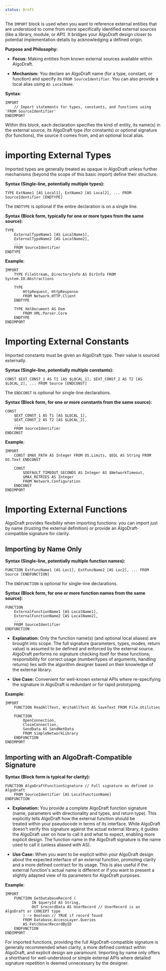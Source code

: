 ```yaml
---
status: Draft
---
```

The `IMPORT` block is used when you want to reference external entities that are understood to come from more specifically identified external sources (like a library, module, or API). It bridges your AlgoDraft design closer to potential implementation details by acknowledging a defined origin.

**Purpose and Philosophy:**

- **Focus:** Making entities from known external sources available within AlgoDraft.

- **Mechanism:** You declare an AlgoDraft name (for a type, constant, or function) and specify its `FROM SourceIdentifier`. You can also provide a local alias using `AS LocalName`.

**Syntax**:

```
IMPORT
    // Import statements for types, constants, and functions using 'FROM SourceIdentifier'
ENDIMPORT
```

Within this block, each declaration specifies the kind of entity, its name(s) in the external source, its AlgoDraft type (for constants) or optional signature (for functions), the source it comes from, and an optional local alias.

# importing External Types

Imported types are generally treated as opaque in AlgoDraft unless further mechanisms (beyond the scope of this basic import) define their structure.

**Syntax (Single-line, potentially multiple types):**

```
TYPE ExtName1 [AS Local1], ExtName2 [AS Local2], ... FROM SourceIdentifier [ENDTYPE]
```

The `ENDTYPE` is optional if the entire declaration is on a single line.

**Syntax (Block form, typically for one or more types from the same source):**

```
TYPE
    ExternalTypeName1 [AS LocalName1],
    ExternalTypeName2 [AS LocalName2],
    ...
    FROM SourceIdentifier
ENDTYPE
```

**Example**:

```
IMPORT
    TYPE FileStream, DirectoryInfo AS DirInfo FROM System.IO.Abstractions

    TYPE
        HttpRequest, HttpResponse
        FROM Network.HTTP.Client
    ENDTYPE

    TYPE XmlDocument AS Dom
        FROM XML.Parser.Core
    ENDTYPE
ENDIMPORT
```

# Importing External Constants

Imported constants must be given an AlgoDraft type. Their value is sourced externally.

**Syntax (Single-line, potentially multiple constants):**

```
CONST $EXT_CONST_1 AS T1 [AS $LOCAL_1], $EXT_CONST_2 AS T2 [AS $LOCAL_2], ... FROM Source [ENDCONST] 
```

The `ENDCONST` is optional for single-line declarations.

**Syntax (Block form, for one or more constants from the same source):**

```
CONST
    $EXT_CONST_1 AS T1 [AS $LOCAL_1],
    $EXT_CONST_2 AS T2 [AS $LOCAL_2],
    ...
    FROM SourceIdentifier
ENDCONST
```

**Example**:

```
IMPORT
    CONST $MAX_PATH AS Integer FROM OS.Limits, $EOL AS String FROM OS.Text ENDCONST

    CONST
        $DEFAULT_TIMEOUT_SECONDS AS Integer AS $NetworkTimeout,
        $MAX_RETRIES AS Integer
        FROM Network.Configuration
    ENDCONST
ENDIMPORT
```

# Importing External Functions

AlgoDraft provides flexibility when importing functions: you can import just by name (trusting the external definition) or provide an AlgoDraft-compatible signature for clarity.

## Importing by Name Only

**Syntax (Single-line, potentially multiple function names):**

```
FUNCTION ExtFuncName1 [AS Loc1], ExtFuncName2 [AS Loc2], ... FROM Source [ENDFUNCTION]
```

The `ENDFUNCTION` is optional for single-line declarations.

**Syntax (Block form, for one or more function names from the same source):**

```
FUNCTION
    ExternalFunctionName1 [AS LocalName1],
    ExternalFunctionName2 [AS LocalName2],
    ...
    FROM SourceIdentifier
ENDFUNCTION
```

- **Explanation:** Only the function name(s) (and optional local aliases) are brought into scope. The full signature (parameters, types, modes, return value) is assumed to be defined and enforced by the external source. AlgoDraft performs no signature checking itself for these functions; responsibility for correct usage (number/types of arguments, handling returns) lies with the algorithm designer based on their knowledge of the external library.

- **Use Case:** Convenient for well-known external APIs where re-specifying the signature in AlgoDraft is redundant or for rapid prototyping.

**Example**:

```
IMPORT
    FUNCTION ReadAllText, WriteAllText AS SaveText FROM File.Utilities

    FUNCTION
        OpenConnection,
        CloseConnection,
        SendData AS SendNetData
        FROM SimpleNetworkLibrary
    ENDFUNCTION
ENDIMPORT
```

## Importing with an AlgoDraft-Compatible Signature

**Syntax (Block form is typical for clarity):**

```
FUNCTION AlgoDraftFunctionSignature // Full signature as defined in AlgoDraft
    FROM SourceIdentifier [AS LocalFunctionName]
ENDFUNCTION
```

- **Explanation:** You provide a complete AlgoDraft function signature (name, parameters with directionality and types, and return type). This explicitly tells AlgoDraft how the external function should be treated within your pseudocode in terms of its interface. While AlgoDraft doesn't verify this signature against the actual external library, it guides the AlgoDraft user on how to call it and what to expect, enabling more explicit design. The function name in the AlgoDraft signature is the name used to call it (unless aliased with AS).

- **Use Case:** When you want to be explicit within your AlgoDraft design about the expected interface of an external function, promoting clarity and a more defined contract for its usage. This is also useful if the external function's actual name is different or if you want to present a slightly adapted view of its parameters for AlgoDraft purposes.

**Example**:

```
IMPORT
    FUNCTION GetDatabaseRecord (
	        IN $queryId AS String,
	        OUT $recordData AS UserRecord // UserRecord is an AlgoDraft or CONCEPT type
	    ) -> Boolean // TRUE if record found
        FROM Database.AccessLayer.Queries
        AS FetchUserRecordByID
    ENDFUNCTION
ENDIMPORT
```

For imported functions, providing the full AlgoDraft-compatible signature is generally recommended when clarity, a more defined contract within AlgoDraft, and explicit design are paramount. Importing by name only offers a shorthand for well-understood or simple external APIs where detailed signature repetition is deemed unnecessary by the designer.